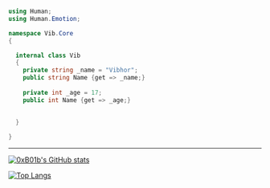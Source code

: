 
```csharp

using Human;
using Human.Emotion;

namespace Vib.Core 
{

  internal class Vib 
  {
    private string _name = "Vibhor";
    public string Name {get => _name;}
    
    private int _age = 17;
    public int Name {get => _age;}
  
  
  }

}

```

---
[![0xB01b's GitHub stats](https://github-readme-stats.vercel.app/api?username=tatapuchi&show_icons=true&theme=cobalt)](https://github.com/anuraghazra/github-readme-stats)


[![Top Langs](https://github-readme-stats.vercel.app/api/top-langs/?username=tatapuchi&show_icons=true&theme=cobalt)](https://github.com/anuraghazra/github-readme-stats)



